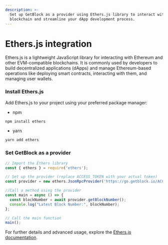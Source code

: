 ```yaml
---
description: >-
  Set up GetBlock as a provider using Ethers.js library to interact with the
  blockchain and streamline your dApp development process.
---
```


# Ethers.js integration

Ethers.js is a lightweight JavaScript library for interacting with Ethereum and other EVM-compatible blockchains. It is commonly used by developers to build decentralized applications (dApps) and manage Ethereum-based operations like deploying smart contracts, interacting with them, and managing user wallets.

### Install Ethers.js

Add Ethers.js to your project using your preferred package manager:

* npm

```bash
npm install ethers
```

* yarn

```bash
yarn add ethers
```

### Set GetBlock as a provider

```javascript
// Import the Ethers library
const { ethers } = require('ethers');

// Set up the provider (replace ACCESS_TOKEN with your actual token)
const provider = new ethers.JsonRpcProvider('https://go.getblock.io/ACCESS_TOKEN');

//Call a method using the provider
const main = async () => {
  const blockNumber = await provider.getBlockNumber();
  console.log("Latest Block Number:", blockNumber);
};

// Call the main function
main();
```

For further details and advanced usage, explore the [Ethers.js documentation](https://docs.ethers.org/v6/getting-started/).
